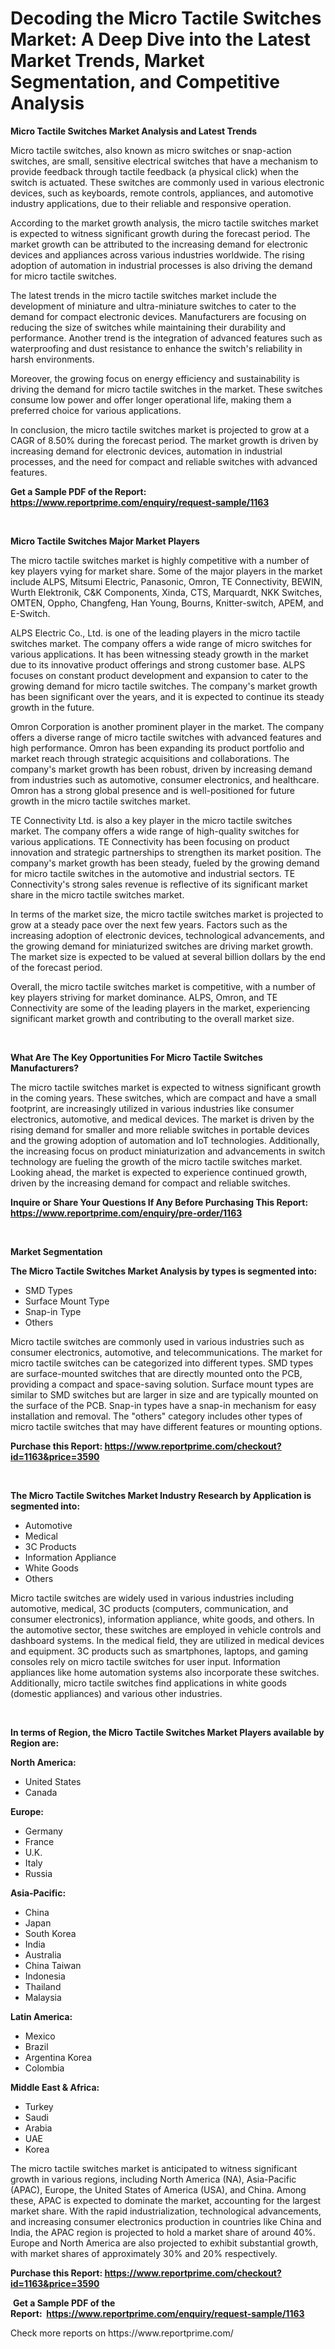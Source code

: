 <p><h1>Decoding the Micro Tactile Switches Market: A Deep Dive into the Latest Market Trends, Market Segmentation, and Competitive Analysis</h1></p><p><strong>Micro Tactile Switches Market Analysis and Latest Trends</strong></p>
<p><p>Micro tactile switches, also known as micro switches or snap-action switches, are small, sensitive electrical switches that have a mechanism to provide feedback through tactile feedback (a physical click) when the switch is actuated. These switches are commonly used in various electronic devices, such as keyboards, remote controls, appliances, and automotive industry applications, due to their reliable and responsive operation.</p><p>According to the market growth analysis, the micro tactile switches market is expected to witness significant growth during the forecast period. The market growth can be attributed to the increasing demand for electronic devices and appliances across various industries worldwide. The rising adoption of automation in industrial processes is also driving the demand for micro tactile switches.</p><p>The latest trends in the micro tactile switches market include the development of miniature and ultra-miniature switches to cater to the demand for compact electronic devices. Manufacturers are focusing on reducing the size of switches while maintaining their durability and performance. Another trend is the integration of advanced features such as waterproofing and dust resistance to enhance the switch's reliability in harsh environments.</p><p>Moreover, the growing focus on energy efficiency and sustainability is driving the demand for micro tactile switches in the market. These switches consume low power and offer longer operational life, making them a preferred choice for various applications.</p><p>In conclusion, the micro tactile switches market is projected to grow at a CAGR of 8.50% during the forecast period. The market growth is driven by increasing demand for electronic devices, automation in industrial processes, and the need for compact and reliable switches with advanced features.</p></p>
<p><strong>Get a Sample PDF of the Report:&nbsp; <a href="https://www.reportprime.com/enquiry/request-sample/1163">https://www.reportprime.com/enquiry/request-sample/1163</a></strong></p>
<p>&nbsp;</p>
<p><strong>Micro Tactile Switches Major Market Players</strong></p>
<p><p>The micro tactile switches market is highly competitive with a number of key players vying for market share. Some of the major players in the market include ALPS, Mitsumi Electric, Panasonic, Omron, TE Connectivity, BEWIN, Wurth Elektronik, C&K Components, Xinda, CTS, Marquardt, NKK Switches, OMTEN, Oppho, Changfeng, Han Young, Bourns, Knitter-switch, APEM, and E-Switch.</p><p>ALPS Electric Co., Ltd. is one of the leading players in the micro tactile switches market. The company offers a wide range of micro switches for various applications. It has been witnessing steady growth in the market due to its innovative product offerings and strong customer base. ALPS focuses on constant product development and expansion to cater to the growing demand for micro tactile switches. The company's market growth has been significant over the years, and it is expected to continue its steady growth in the future.</p><p>Omron Corporation is another prominent player in the market. The company offers a diverse range of micro tactile switches with advanced features and high performance. Omron has been expanding its product portfolio and market reach through strategic acquisitions and collaborations. The company's market growth has been robust, driven by increasing demand from industries such as automotive, consumer electronics, and healthcare. Omron has a strong global presence and is well-positioned for future growth in the micro tactile switches market.</p><p>TE Connectivity Ltd. is also a key player in the micro tactile switches market. The company offers a wide range of high-quality switches for various applications. TE Connectivity has been focusing on product innovation and strategic partnerships to strengthen its market position. The company's market growth has been steady, fueled by the growing demand for micro tactile switches in the automotive and industrial sectors. TE Connectivity's strong sales revenue is reflective of its significant market share in the micro tactile switches market.</p><p>In terms of the market size, the micro tactile switches market is projected to grow at a steady pace over the next few years. Factors such as the increasing adoption of electronic devices, technological advancements, and the growing demand for miniaturized switches are driving market growth. The market size is expected to be valued at several billion dollars by the end of the forecast period.</p><p>Overall, the micro tactile switches market is competitive, with a number of key players striving for market dominance. ALPS, Omron, and TE Connectivity are some of the leading players in the market, experiencing significant market growth and contributing to the overall market size.</p></p>
<p>&nbsp;</p>
<p><strong>What Are The Key Opportunities For Micro Tactile Switches Manufacturers?</strong></p>
<p><p>The micro tactile switches market is expected to witness significant growth in the coming years. These switches, which are compact and have a small footprint, are increasingly utilized in various industries like consumer electronics, automotive, and medical devices. The market is driven by the rising demand for smaller and more reliable switches in portable devices and the growing adoption of automation and IoT technologies. Additionally, the increasing focus on product miniaturization and advancements in switch technology are fueling the growth of the micro tactile switches market. Looking ahead, the market is expected to experience continued growth, driven by the increasing demand for compact and reliable switches.</p></p>
<p><strong>Inquire or Share Your Questions If Any Before Purchasing This Report: <a href="https://www.reportprime.com/enquiry/pre-order/1163">https://www.reportprime.com/enquiry/pre-order/1163</a></strong></p>
<p>&nbsp;</p>
<p><strong>Market Segmentation</strong></p>
<p><strong>The Micro Tactile Switches Market Analysis by types is segmented into:</strong></p>
<p><ul><li>SMD Types</li><li>Surface Mount Type</li><li>Snap-in Type</li><li>Others</li></ul></p>
<p><p>Micro tactile switches are commonly used in various industries such as consumer electronics, automotive, and telecommunications. The market for micro tactile switches can be categorized into different types. SMD types are surface-mounted switches that are directly mounted onto the PCB, providing a compact and space-saving solution. Surface mount types are similar to SMD switches but are larger in size and are typically mounted on the surface of the PCB. Snap-in types have a snap-in mechanism for easy installation and removal. The "others" category includes other types of micro tactile switches that may have different features or mounting options.</p></p>
<p><strong>Purchase this Report:&nbsp;<a href="https://www.reportprime.com/checkout?id=1163&price=3590">https://www.reportprime.com/checkout?id=1163&price=3590</a></strong></p>
<p>&nbsp;</p>
<p><strong>The Micro Tactile Switches Market Industry Research by Application is segmented into:</strong></p>
<p><ul><li>Automotive</li><li>Medical</li><li>3C Products</li><li>Information Appliance</li><li>White Goods</li><li>Others</li></ul></p>
<p><p>Micro tactile switches are widely used in various industries including automotive, medical, 3C products (computers, communication, and consumer electronics), information appliance, white goods, and others. In the automotive sector, these switches are employed in vehicle controls and dashboard systems. In the medical field, they are utilized in medical devices and equipment. 3C products such as smartphones, laptops, and gaming consoles rely on micro tactile switches for user input. Information appliances like home automation systems also incorporate these switches. Additionally, micro tactile switches find applications in white goods (domestic appliances) and various other industries.</p></p>
<p>&nbsp;</p>
<p><strong>In terms of Region, the Micro Tactile Switches Market Players available by Region are:</strong></p>
<p>
    <p> <strong> North America: </strong>
        <ul>
            <li>United States</li>
            <li>Canada</li>
        </ul>
        </p> 
    <p> <strong> Europe: </strong>
        <ul>
            <li>Germany</li>
            <li>France</li>
            <li>U.K.</li>
            <li>Italy</li>
            <li>Russia</li>
        </ul>
        </p> 
    <p> <strong> Asia-Pacific: </strong>
        <ul>
            <li>China</li>
            <li>Japan</li>
            <li>South Korea</li>
            <li>India</li>
            <li>Australia</li>
            <li>China Taiwan</li>
            <li>Indonesia</li>
            <li>Thailand</li>
            <li>Malaysia</li>
        </ul>
        </p> 
    <p> <strong> Latin America: </strong>
        <ul>
            <li>Mexico</li>
            <li>Brazil</li>
            <li>Argentina Korea</li>
            <li>Colombia</li>
        </ul>
        </p> 
    <p> <strong> Middle East & Africa: </strong>
        <ul>
            <li>Turkey</li>
            <li>Saudi</li>
            <li>Arabia</li>
            <li>UAE</li>
            <li>Korea</li>
        </ul>
    </p>
    </p>
<p><p>The micro tactile switches market is anticipated to witness significant growth in various regions, including North America (NA), Asia-Pacific (APAC), Europe, the United States of America (USA), and China. Among these, APAC is expected to dominate the market, accounting for the largest market share. With the rapid industrialization, technological advancements, and increasing consumer electronics production in countries like China and India, the APAC region is projected to hold a market share of around 40%. Europe and North America are also projected to exhibit substantial growth, with market shares of approximately 30% and 20% respectively.</p></p>
<p><strong>Purchase this Report: <a href="https://www.reportprime.com/checkout?id=1163&price=3590">https://www.reportprime.com/checkout?id=1163&price=3590</a></strong></p>
<p>&nbsp;<strong>Get a Sample PDF of the Report:&nbsp;&nbsp;<a href="https://www.reportprime.com/enquiry/request-sample/1163">https://www.reportprime.com/enquiry/request-sample/1163</a></strong></p>
<p><strong></strong></p>
<p>Check more reports on https://www.reportprime.com/</p>